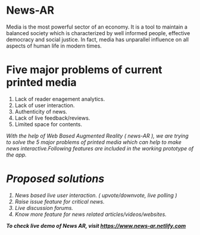 # News-AR
Media is the most powerful sector of an economy. It is a tool to maintain a balanced society which is characterized by well informed people, effective democracy and social justice. In fact, media has unparallel influence on all aspects of human life in modern times.  

# Five major problems of current printed media 
  
  1. Lack of reader enagement analytics.
  2. Lack of user interaction.
  3. Authenticity of news.
  4. Lack of live feedback/reviews.
  5. Limited space for contents.
  
<i>With the help of Web Based Augmented Reality ( news-AR ), we are trying to solve the 5 major problems of printed media which can help to make news interactive.Following features are included in the working prototype of the app.<i>

# Proposed solutions

 1. News based live user interaction. ( upvote/downvote, live polling )
 2. Raise issue feature for critical news.
 3. Live discussion forums.
 4. Know more feature for news related articles/videos/websites.
 
<b> To check live demo of News AR, visit https://www.news-ar.netlify.com </b>
 
 
